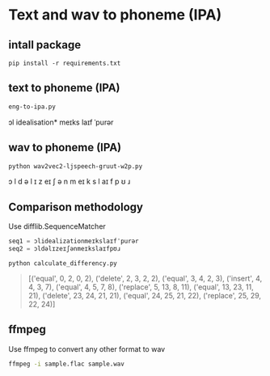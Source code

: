 

# Text and wav to phoneme (IPA)


## intall package
```
pip install -r requirements.txt
```



## text to phoneme (IPA)

```bash
eng-to-ipa.py
```

ɔl idealisation* meɪks laɪf ˈpurər



## wav to phoneme (IPA)
```bash
python wav2vec2-ljspeech-gruut-w2p.py
```
ɔ l d ə l ɪ z eɪ ʃ ə n m eɪ k s l aɪ f p ʊ ɹ



## Comparison methodology
Use difflib.SequenceMatcher

```python
seq1 = ɔlidealizationmeɪkslaɪfˈpurər
seq2 = ɔldəlɪzeɪʃənmeɪkslaɪfpʊɹ
```

`python calculate_differency.py`
> [('equal', 0, 2, 0, 2), ('delete', 2, 3, 2, 2), ('equal', 3, 4, 2, 3), ('insert', 4, 4, 3, 7), ('equal', 4, 5, 7, 8), ('replace', 5, 13, 8, 11), ('equal', 13, 23, 11, 21), ('delete', 23, 24, 21, 21), ('equal', 24, 25, 21, 22), ('replace', 25, 29, 22, 24)]


## ffmpeg

Use ffmpeg to convert any other format to wav
```bash
ffmpeg -i sample.flac sample.wav
```